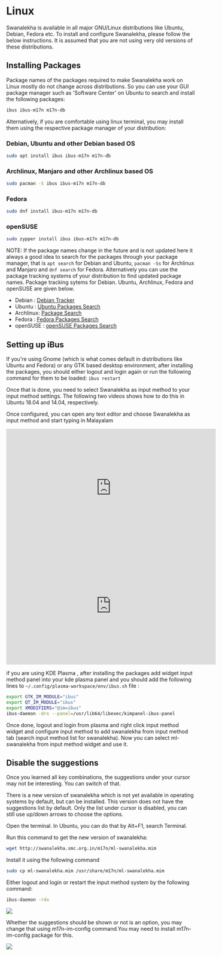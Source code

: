 # Linux

Swanalekha is available in all major GNU/Linux distributions like Ubuntu, Debian, Fedora etc. To install and configure Swanalekha, please follow the below instructions. It is assumed that you are not using
very old versions of these distributions.

## Installing Packages

Package names of the packages required to make Swanalekha work on Linux mostly do not change across distributions. So you can use your GUI package manager such as 'Software Center' on Ubuntu to search and install the following packages:

```bash
ibus ibus-m17n m17n-db
```

Alternatively, if you are comfortable
using linux terminal, you may install them using the respective package manager of your distribution:

### Debian, Ubuntu and other Debian based OS

```bash
sudo apt install ibus ibus-m17n m17n-db
```

### Archlinux, Manjaro and other Archlinux based OS

```bash
sudo pacman -S ibus ibus-m17n m17n-db
```

### Fedora

```bash
sudo dnf install ibus-m17n m17n-db
```

### openSUSE

```bash
sudo zypper install ibus ibus-m17n m17n-db
```

NOTE: If the package names change in the future and is not updated here it always a good idea to search for the packages through your package manager, that is ```apt search``` for Debian and Ubuntu, ```pacman -Ss``` for Archlinux and Manjaro and ```dnf search``` for Fedora. Alternatively you can use the package tracking systems of your distribution to find updated package names. Package tracking sytems for Debian. Ubuntu, Archlinux, Fedora and openSUSE are given below.

- Debian : [Debian Tracker](https://tracker.debian.org/)
- Ubuntu : [Ubuntu Packages Search](https://packages.ubuntu.com/)
- Archlinux: [Package Search](https://www.archlinux.org/packages/)
- Fedora : [Fedora Packages Search](http://apps.fedoraproject.org/packages)
- openSUSE : [openSUSE Packages Search](https://software.opensuse.org/)

## Setting up iBus

If you're using Gnome (which is what comes default in distributions like Ubuntu and Fedora) or any GTK based desktop environment, after installing the packages, you should either logout and login again or run the following command
                            for them to be loaded:
```ibus restart```

Once that is done, you need to select Swanalekha as input method to your input method settings. The following two videos shows how to do this in Ubuntu 18.04 and 14.04, respectively.

Once configured, you can open any text editor and choose Swanalekha as input method and start typing in Malayalam

<div class="video">
    <iframe width="560" height="315" src="https://www.youtube.com/embed/hlkty9s5t30" frameborder="0"
        allow="autoplay; encrypted-media" allowfullscreen></iframe> <br />
</div>

<div class="video">
<iframe width="560" height="315" src="https://www.youtube-nocookie.com/embed/aBF2kyXB8v8"
frameborder="0" allow="autoplay; encrypted-media" allowfullscreen></iframe>
</div>

if you are using KDE Plasma , after installing the packages add widget input method panel into your kde plasma panel and you should add the following lines to ```~/.config/plasma-workspace/env/ibus.sh``` file :

```bash
export GTK_IM_MODULE="ibus"
export QT_IM_MODULE="ibus"
export XMODIFIERS="@im=ibus"
ibus-daemon -drx --panel=/usr/lib64/libexec/kimpanel-ibus-panel
```

Once done, logout and login from plasma and right click input method widget and configure input method to add swanalekha from input method tab (search input method list for swanalekha). Now you can select ml-swanalekha from input method widget and use it.


## Disable the suggestions

Once you learned all key combinations, the suggestions under your cursor may not be interesting. You can switch of that.

There is a new version of swanalekha which is not yet available in operating systems by default, but can
be installed. This version does not have the suggestions list by default. Only the list under
cursor
is disabled, you can still use up/down arrows to choose the options.

Open the terminal. In Ubuntu, you can do that by Alt+F1, search Terminal.

Run this command to get the new version of swanalekha:

```bash
wget http://swanalekha.smc.org.in/m17n/ml-swanalekha.mim
```

Install it using the following command

```bash
sudo cp ml-swanalekha.mim /usr/share/m17n/ml-swanalekha.mim
```

Either logout and login or restart the input method system by the following command:

```bash
ibus-daemon -rdx
```

![](/img/update-swanalekha.jpg)

Whether the suggestions should be shown or not is an option, you may change
that using
m17n-im-config command.You
may need to install m17n-im-config package for this.

![](/img/swanalekha-config.jpg)
